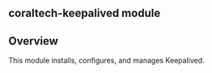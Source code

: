 ## coraltech-keepalived module

## Overview

This module installs, configures, and manages Keepalived.

